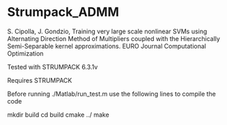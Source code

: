 # Strumpack_ADMM

S. Cipolla, J. Gondzio, Training very large scale nonlinear SVMs using Alternating Direction Method of Multipliers coupled with the Hierarchically Semi-Separable kernel approximations. EURO Journal Computational Optimization

Tested with STRUMPACK 6.3.1v

Requires STRUMPACK 

Before running ./Matlab/run_test.m use the following lines to compile the code

mkdir build
cd build
cmake ../
make
